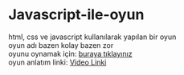 # Javascript-ile-oyun
html, css ve javascript kullanılarak yapılan bir oyun  
oyun adı bazen kolay bazen zor  
oyunu oynamak için: [buraya tıklayınız](bazenkolaybazenzor.orgfree.com)    
oyun anlatım linki: [Video Linki](https://youtu.be/CgECj3txbxc)    
